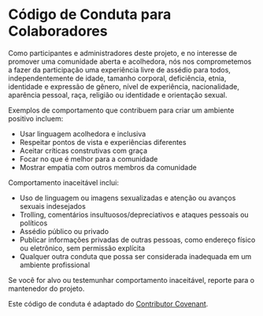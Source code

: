 # Código de Conduta para Colaboradores

Como participantes e administradores deste projeto, e no interesse de promover uma comunidade aberta e acolhedora, nós nos comprometemos a fazer da participação uma experiência livre de assédio para todos, independentemente de idade, tamanho corporal, deficiência, etnia, identidade e expressão de gênero, nível de experiência, nacionalidade, aparência pessoal, raça, religião ou identidade e orientação sexual.

Exemplos de comportamento que contribuem para criar um ambiente positivo incluem:

* Usar linguagem acolhedora e inclusiva
* Respeitar pontos de vista e experiências diferentes
* Aceitar críticas construtivas com graça
* Focar no que é melhor para a comunidade
* Mostrar empatia com outros membros da comunidade

Comportamento inaceitável inclui:

* Uso de linguagem ou imagens sexualizadas e atenção ou avanços sexuais indesejados
* Trolling, comentários insultuosos/depreciativos e ataques pessoais ou políticos
* Assédio público ou privado
* Publicar informações privadas de outras pessoas, como endereço físico ou eletrônico, sem permissão explícita
* Qualquer outra conduta que possa ser considerada inadequada em um ambiente profissional

Se você for alvo ou testemunhar comportamento inaceitável, reporte para o mantenedor do projeto.

Este código de conduta é adaptado do [Contributor Covenant](https://www.contributor-covenant.org/pt-br/version/2/0/code_of_conduct/).
